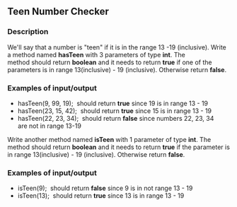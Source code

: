 ## Teen Number Checker

### Description

We'll say that a number is "teen" if it is in the range 13 -19 (inclusive). Write a method named <b>hasTeen</b> with 3 parameters of type <b>int</b>. The method should return <b>boolean</b> and it needs to return <b>true</b> if one of the parameters is in range 13(inclusive) - 19 (inclusive). Otherwise return <b>false</b>.

### Examples of input/output

<ul>
<li>hasTeen(9, 99, 19);  should return <b>true</b> since 19 is in range 13 - 19</li>
<li>hasTeen(23, 15, 42);  should return <b>true</b> since 15 is in range 13 - 19</li>
<li>hasTeen(22, 23, 34);  should return <b>false</b> since numbers 22, 23, 34 are not in range 13-19</li>
</ul>

Write another method named <b>isTeen</b> with 1 parameter of type <b>int</b>. The method should return <b>boolean</b> and it needs to return <b>true</b> if the parameter is in range 13(inclusive) - 19 (inclusive). Otherwise return <b>false</b>.

### Examples of input/output

<ul>
<li>isTeen(9);  should return <b>false</b> since 9 is in not range 13 - 19</li>
<li>isTeen(13);  should return <b>true</b> since 13 is in range 13 - 19</li>
</ul>
